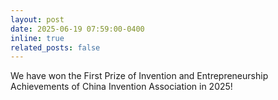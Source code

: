 ```yaml
---
layout: post
date: 2025-06-19 07:59:00-0400
inline: true
related_posts: false
---
```


We have won the First Prize of Invention and Entrepreneurship Achievements of China Invention Association in 2025!

